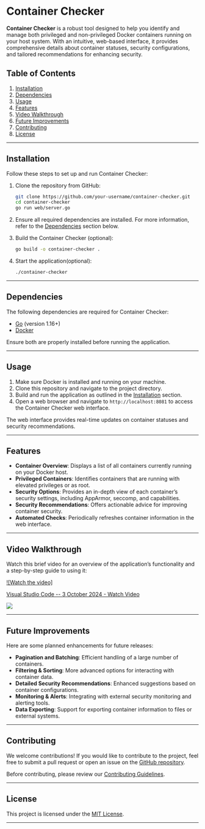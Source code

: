

# Container Checker

**Container Checker** is a robust tool designed to help you identify and manage both privileged and non-privileged Docker containers running on your host system. With an intuitive, web-based interface, it provides comprehensive details about container statuses, security configurations, and tailored recommendations for enhancing security.

## Table of Contents

1. [Installation](#installation)
2. [Dependencies](#dependencies)
3. [Usage](#usage)
4. [Features](#features)
5. [Video Walkthrough](#video-walkthrough)
6. [Future Improvements](#future-improvements)
7. [Contributing](#contributing)
8. [License](#license)

---

## Installation

Follow these steps to set up and run Container Checker:

1. Clone the repository from GitHub:

    ```bash
    git clone https://github.com/your-username/container-checker.git
    cd container-checker
    go run web/server.go
    ```

2. Ensure all required dependencies are installed. For more information, refer to the [Dependencies](#dependencies) section below.

3. Build the Container Checker  (optional):

    ```bash
    go build -o container-checker .
    ```

4. Start the application(optional):

    ```bash
    ./container-checker
    ```

---

## Dependencies

The following dependencies are required for Container Checker:

- [Go](https://golang.org/doc/install) (version 1.16+)
- [Docker](https://docs.docker.com/get-docker/)

Ensure both are properly installed before running the application.

---

## Usage

1. Make sure Docker is installed and running on your machine.
2. Clone this repository and navigate to the project directory.
3. Build and run the application as outlined in the [Installation](#installation) section.
4. Open a web browser and navigate to `http://localhost:8081` to access the Container Checker web interface.

The web interface provides real-time updates on container statuses and security recommendations.

---

## Features

- **Container Overview**: Displays a list of all containers currently running on your Docker host.
- **Privileged Containers**: Identifies containers that are running with elevated privileges or as root.
- **Security Options**: Provides an in-depth view of each container’s security settings, including AppArmor, seccomp, and capabilities.
- **Security Recommendations**: Offers actionable advice for improving container security.
- **Automated Checks**: Periodically refreshes container information in the web interface.

---

## Video Walkthrough

Watch this brief video for an overview of the application’s functionality and a step-by-step guide to using it:

[![Watch the video]](https://www.loom.com/share/e7a2cd1e98804e2a87932205a3ce92bf?sid=2d2ef7a2-c0cb-42f6-a906-fd4bdd6c6b39)

<div>
    <a href="https://www.loom.com/share/e7a2cd1e98804e2a87932205a3ce92bf">
      <p>Visual Studio Code -- 3 October 2024 - Watch Video</p>
    </a>
    <a href="https://www.loom.com/share/e7a2cd1e98804e2a87932205a3ce92bf">
      <img style="max-width:300px;" src="https://cdn.loom.com/sessions/thumbnails/e7a2cd1e98804e2a87932205a3ce92bf-97361876b0bdc6dd-full-play.gif">
    </a>
</div>


---

## Future Improvements

Here are some planned enhancements for future releases:

- **Pagination and Batching**: Efficient handling of a large number of containers.
- **Filtering & Sorting**: More advanced options for interacting with container data.
- **Detailed Security Recommendations**: Enhanced suggestions based on container configurations.
- **Monitoring & Alerts**: Integrating with external security monitoring and alerting tools.
- **Data Exporting**: Support for exporting container information to files or external systems.

---

## Contributing

We welcome contributions! If you would like to contribute to the project, feel free to submit a pull request or open an issue on the [GitHub repository](https://github.com/cyber-practitioner/container-checker).

Before contributing, please review our [Contributing Guidelines](CONTRIBUTING.md).

---

## License

This project is licensed under the [MIT License](LICENSE).

---

